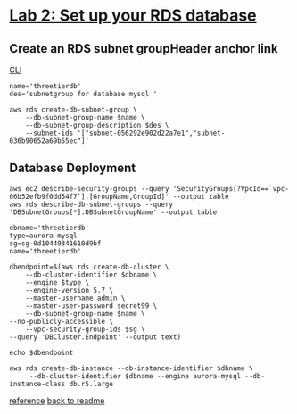 # [Lab 2: Set up your RDS database]([url](https://catalog.us-east-1.prod.workshops.aws/workshops/3de93ad5-ebbe-4258-b977-b45cdfe661f1/en-US/database/lab2))
## Create an RDS subnet groupHeader anchor link
[CLI](https://docs.aws.amazon.com/cli/latest/reference/rds/create-db-subnet-group.html)

```
name='threetierdb'
des='subnetgroup for database mysql '

```
```
aws rds create-db-subnet-group \
    --db-subnet-group-name $name \
    --db-subnet-group-description $des \
    --subnet-ids '["subnet-056292e902d22a7e1","subnet-036b90652a69b55ec"]' 

```

## Database Deployment
```
aws ec2 describe-security-groups --query 'SecurityGroups[?VpcId==`vpc-06b52efb9f0dd54f7`].[GroupName,GroupId]' --output table
aws rds describe-db-subnet-groups --query 'DBSubnetGroups[*].DBSubnetGroupName' --output table

```
```
dbname='threetierdb'
type=aurora-mysql
sg=sg-0d10449341610d9bf
name='threetierdb'
```

```
dbendpoint=$(aws rds create-db-cluster \
    --db-cluster-identifier $dbname \
    --engine $type \
    --engine-version 5.7 \
    --master-username admin \
    --master-user-password secret99 \
    --db-subnet-group-name $name \
--no-publicly-accessible \
    --vpc-security-group-ids $sg \
--query 'DBCluster.Endpoint' --output text)

echo $dbendpoint
```
```
aws rds create-db-instance --db-instance-identifier $dbname \
     --db-cluster-identifier $dbname --engine aurora-mysql --db-instance-class db.r5.large
```

[reference](https://docs.aws.amazon.com/AmazonRDS/latest/AuroraUserGuide/Aurora.CreateInstance.html)
[back to readme](readme.md)
